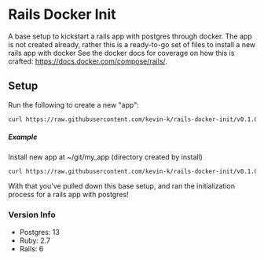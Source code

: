 # Rails Docker Init

A base setup to kickstart a rails app with postgres through docker.
The app is not created already, rather this is a ready-to-go set of files to install a new rails app with docker
See the docker docs for coverage on how this is crafted: https://docs.docker.com/compose/rails/.

## Setup

Run the following to create a new "app":

```bash
curl https://raw.githubusercontent.com/kevin-k/rails-docker-init/v0.1.0-preview/install.sh | bash -s <install location>
```

##### Example

Install new app at ~/git/my_app (directory created by install)
```bash
curl https://raw.githubusercontent.com/kevin-k/rails-docker-init/v0.1.0-preview/install.sh | bash -s ~/git/my_app
```

With that you've pulled down this base setup, and ran the initialization process for a rails app with postgres!

### Version Info

- Postgres: 13
- Ruby: 2.7
- Rails: 6
